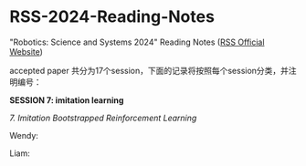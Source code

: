 # RSS-2024-Reading-Notes
"Robotics: Science and Systems 2024" Reading Notes ([RSS Official Website](https://roboticsconference.org/2024/program/papers/))

accepted paper 共分为17个session，下面的记录将按照每个session分类，并注明编号：

**SESSION 7: imitation learning**

*7. Imitation Bootstrapped Reinforcement Learning*
   
  Wendy:
  
  Liam:
  
   
